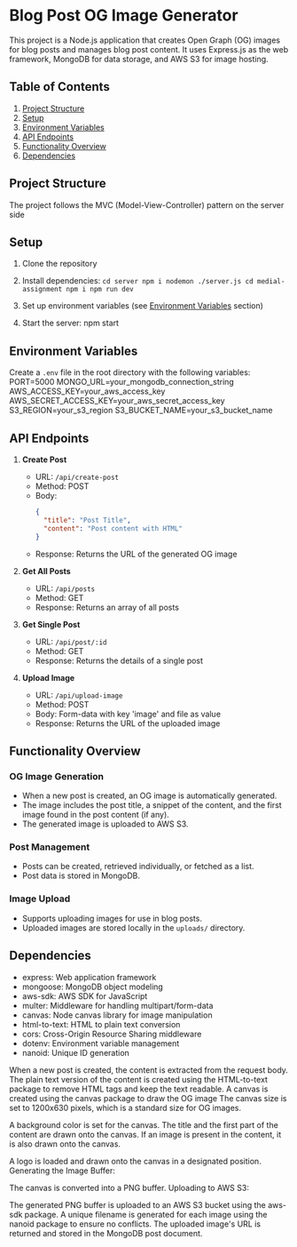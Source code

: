 
# Blog Post OG Image Generator

This project is a Node.js application that creates Open Graph (OG) images for blog posts and manages blog post content. It uses Express.js as the web framework, MongoDB for data storage, and AWS S3 for image hosting.

## Table of Contents

1. [Project Structure](#project-structure)
2. [Setup](#setup)
3. [Environment Variables](#environment-variables)
4. [API Endpoints](#api-endpoints)
5. [Functionality Overview](#functionality-overview)
6. [Dependencies](#dependencies)

## Project Structure

The project follows the MVC (Model-View-Controller) pattern on the server side 
## Setup

1. Clone the repository
2. Install dependencies:
`cd server
npm i
nodemon ./server.js
cd medial-assignment
npm i
npm run dev`

4. Set up environment variables (see [Environment Variables](#environment-variables) section)
5. Start the server: npm start

## Environment Variables
Create a `.env` file in the root directory with the following variables:
PORT=5000
MONGO_URL=your_mongodb_connection_string
AWS_ACCESS_KEY=your_aws_access_key
AWS_SECRET_ACCESS_KEY=your_aws_secret_access_key
S3_REGION=your_s3_region
S3_BUCKET_NAME=your_s3_bucket_name

## API Endpoints

1. **Create Post**
   - URL: `/api/create-post`
   - Method: POST
   - Body: 
     ```json
     {
       "title": "Post Title",
       "content": "Post content with HTML"
     }
     ```
   - Response: Returns the URL of the generated OG image

2. **Get All Posts**
   - URL: `/api/posts`
   - Method: GET
   - Response: Returns an array of all posts

3. **Get Single Post**
   - URL: `/api/post/:id`
   - Method: GET
   - Response: Returns the details of a single post

4. **Upload Image**
   - URL: `/api/upload-image`
   - Method: POST
   - Body: Form-data with key 'image' and file as value
   - Response: Returns the URL of the uploaded image

## Functionality Overview

### OG Image Generation
- When a new post is created, an OG image is automatically generated.
- The image includes the post title, a snippet of the content, and the first image found in the post content (if any).
- The generated image is uploaded to AWS S3.

### Post Management
- Posts can be created, retrieved individually, or fetched as a list.
- Post data is stored in MongoDB.

### Image Upload
- Supports uploading images for use in blog posts.
- Uploaded images are stored locally in the `uploads/` directory.

## Dependencies

- express: Web application framework
- mongoose: MongoDB object modeling
- aws-sdk: AWS SDK for JavaScript
- multer: Middleware for handling multipart/form-data
- canvas: Node canvas library for image manipulation
- html-to-text: HTML to plain text conversion
- cors: Cross-Origin Resource Sharing middleware
- dotenv: Environment variable management
- nanoid: Unique ID generation


When a new post is created, the content is extracted from the request body.
The plain text version of the content is created using the HTML-to-text package to remove HTML tags and keep the text readable.
A canvas is created using the canvas package to draw the OG image
The canvas size is set to 1200x630 pixels, which is a standard size for OG images.

A background color is set for the canvas.
The title and the first part of the content are drawn onto the canvas.
If an image is present in the content, it is also drawn onto the canvas.

A logo is loaded and drawn onto the canvas in a designated position.
Generating the Image Buffer:

The canvas is converted into a PNG buffer.
Uploading to AWS S3:

The generated PNG buffer is uploaded to an AWS S3 bucket using the aws-sdk package.
A unique filename is generated for each image using the nanoid package to ensure no conflicts.
The uploaded image's URL is returned and stored in the MongoDB post document.
